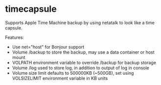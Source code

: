 timecapsule
===========

Supports Apple Time Machine backup by using netatalk to look like a time capsule.

Features:
- Use net="host" for Bonjour support
- Volume /backup to store the backup, may use a data container or host mount
- VOLPATH environment variable to override /backup for backup storage
- Volume /log used to store log, in addition to output of log in console
- Volume size limit defaults to 500000KB (~500GB), set using VOLSIZELIMIT environment variable in KB units

